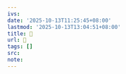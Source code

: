 ```yaml
---
ivs:
date: '2025-10-13T11:25:45+08:00'
lastmod: '2025-10-13T13:04:51+08:00'
title: 󰉛
url: 󰉛
tags: []
src:
note:
---
```

